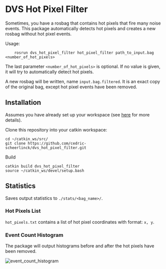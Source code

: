 # DVS Hot Pixel Filter

Sometimes, you have a rosbag that contains hot pixels that fire many noise events.
This package automatically detects hot pixels and creates a new rosbag without hot pixel events.

Usage:

        rosrun dvs_hot_pixel_filter hot_pixel_filter path_to_input.bag <number_of_hot_pixels>

The last parameter ```<number_of_hot_pixels>``` is optional.
If no value is given, it will try to automatically detect hot pixels.

A new rosbag will be written, name ```input.bag.filtered```. It is an exact copy of the original bag, except hot pixel events have been removed.

## Installation

Assumes you have already set up your workspace (see [here](https://github.com/cedric-scheerlinck/dvs_image_reconstruction) for more details).

Clone this repository into your catkin workspace:

    cd ~/catkin_ws/src/
    git clone https://github.com/cedric-scheerlinck/dvs_hot_pixel_filter.git

Build

    catkin build dvs_hot_pixel_filter
    source ~/catkin_ws/devel/setup.bash 
    
## Statistics

Saves output statistics to ```./stats/<bag_name>/```.


### Hot Pixels List

```hot_pixels.txt``` contains a list of hot pixel coordinates with format: ```x, y```.

### Event Count Histogram

The package will output histograms before and after the hot pixels have been removed.

![event_count_histogram](images/hot_pixel_map.png)

